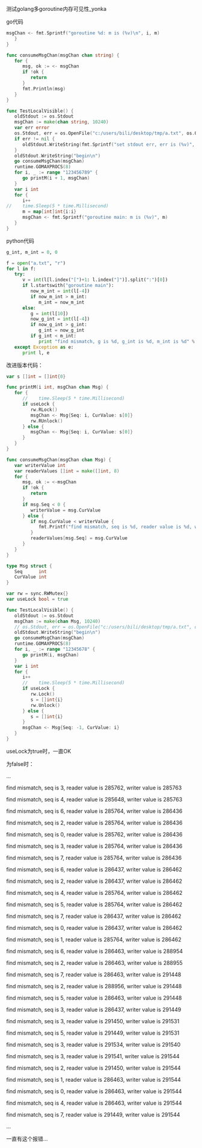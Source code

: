 测试golang多goroutine内存可见性_yonka





go代码



```go
msgChan <- fmt.Sprintf("goroutine %d: m is (%v)\n", i, m)
   }
}

func consumeMsgChan(msgChan chan string) {
   for {
      msg, ok := <- msgChan
      if !ok {
         return
      }
      fmt.Println(msg)
   }
}

func TestLocalVisible() {
   oldStdout := os.Stdout
   msgChan := make(chan string, 10240)
   var err error
   os.Stdout, err = os.OpenFile("c:/users/bili/desktop/tmp/a.txt", os.O_WRONLY, 0777)
   if err != nil {
      oldStdout.WriteString(fmt.Sprintf("set stdout err, err is (%v)", err))
   }
   oldStdout.WriteString("begin\n")
   go consumeMsgChan(msgChan)
   runtime.GOMAXPROCS(8)
   for i, _ := range "123456789" {
      go printM(i + 1, msgChan)
   }
   var i int
   for {
      i++
//    time.Sleep(5 * time.Millisecond)
      m = map[int]int{i:i}
      msgChan <- fmt.Sprintf("goroutine main: m is (%v)", m)
   }
}
```





python代码

















 

```python
g_int, m_int = 0, 0

f = open("a.txt", "r")
for l in f:
   try:
      v = int(l[l.index("[")+1: l.index("]")].split(":")[0])
      if l.startswith("goroutine main"):
         now_m_int = int(l[-4])
         if now_m_int > m_int:
            m_int = now_m_int
      else:
         g = int(l[10])
         now_g_int = int(l[-4])
         if now_g_int > g_int:
            g_int = now_g_int
         if g_int < m_int:
            print "find mismatch, g is %d, g_int is %d, m_int is %d" % (g, g_int, m_int)
   except Exception as e:
      print l, e
```











改进版本代码：

```go
var s []int = []int{0}

func printM(i int, msgChan chan Msg) {
   for {
      //    time.Sleep(5 * time.Millisecond)
      if useLock {
         rw.RLock()
         msgChan <- Msg{Seq: i, CurValue: s[0]}
         rw.RUnlock()
      } else {
         msgChan <- Msg{Seq: i, CurValue: s[0]}
      }
   }
}

func consumeMsgChan(msgChan chan Msg) {
   var writerValue int
   var readerValues []int = make([]int, 8)
   for {
      msg, ok := <-msgChan
      if !ok {
         return
      }
      if msg.Seq < 0 {
         writerValue = msg.CurValue
      } else {
         if msg.CurValue < writerValue {
            fmt.Printf("find mismatch, seq is %d, reader value is %d, writer value is %d\n", msg.Seq, msg.CurValue, writerValue)
         }
         readerValues[msg.Seq] = msg.CurValue
      }
   }
}

type Msg struct {
   Seq      int
   CurValue int
}

var rw = sync.RWMutex{}
var useLock bool = true

func TestLocalVisible() {
   oldStdout := os.Stdout
   msgChan := make(chan Msg, 10240)
   // os.Stdout, err = os.OpenFile("c:/users/bili/desktop/tmp/a.txt", os.O_WRONLY, 0777)
   oldStdout.WriteString("begin\n")
   go consumeMsgChan(msgChan)
   runtime.GOMAXPROCS(8)
   for i, _ := range "12345678" {
      go printM(i, msgChan)
   }
   var i int
   for {
      i++
      //    time.Sleep(5 * time.Millisecond)
      if useLock {
         rw.Lock()
         s = []int{i}
         rw.Unlock()
      } else {
         s = []int{i}
      }
      msgChan <- Msg{Seq: -1, CurValue: i}
   }
}
```



useLock为true时，一直OK

为false时：

...

find mismatch, seq is 3, reader value is 285762, writer value is 285763

find mismatch, seq is 4, reader value is 285648, writer value is 285763

find mismatch, seq is 6, reader value is 285764, writer value is 286436

find mismatch, seq is 2, reader value is 285764, writer value is 286436

find mismatch, seq is 0, reader value is 285762, writer value is 286436

find mismatch, seq is 3, reader value is 285764, writer value is 286436

find mismatch, seq is 7, reader value is 285764, writer value is 286436

find mismatch, seq is 6, reader value is 286437, writer value is 286462

find mismatch, seq is 2, reader value is 286437, writer value is 286462

find mismatch, seq is 4, reader value is 285764, writer value is 286462

find mismatch, seq is 5, reader value is 285764, writer value is 286462

find mismatch, seq is 7, reader value is 286437, writer value is 286462

find mismatch, seq is 0, reader value is 286437, writer value is 286462

find mismatch, seq is 1, reader value is 285764, writer value is 286462

find mismatch, seq is 6, reader value is 286463, writer value is 288954

find mismatch, seq is 2, reader value is 286463, writer value is 288955

find mismatch, seq is 7, reader value is 286463, writer value is 291448

find mismatch, seq is 2, reader value is 288956, writer value is 291448

find mismatch, seq is 5, reader value is 286463, writer value is 291448

find mismatch, seq is 3, reader value is 286437, writer value is 291449

find mismatch, seq is 3, reader value is 291450, writer value is 291531

find mismatch, seq is 5, reader value is 291449, writer value is 291531

find mismatch, seq is 3, reader value is 291534, writer value is 291540

find mismatch, seq is 3, reader value is 291541, writer value is 291544

find mismatch, seq is 2, reader value is 291450, writer value is 291544

find mismatch, seq is 1, reader value is 286463, writer value is 291544

find mismatch, seq is 0, reader value is 286463, writer value is 291544

find mismatch, seq is 4, reader value is 286463, writer value is 291544

find mismatch, seq is 7, reader value is 291449, writer value is 291544

...

一直有这个报错...













